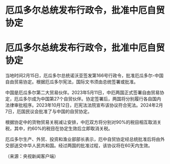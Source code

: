 # 厄瓜多尔总统发布行政令，批准中厄自贸协定

# 厄瓜多尔总统发布行政令，批准中厄自贸协定

当地时间2月15日，厄瓜多尔总统诺沃亚签发第166号行政令，批准厄瓜多尔-中国自由贸易协定。根据厄瓜多尔宪法，国际文书须由总统签署或批准。

中国是厄瓜多尔第二大贸易伙伴。2023年5月11日，中厄两国正式签署自由贸易协定，厄瓜多尔成为中国第27个自贸伙伴。协定签署后，两国将分别履行各自国内法律审批程序。2023年10月12日，厄宪法法院宣布该协议符合宪法。2024年2月7日，厄国民议会批准了与中国的自贸协定。

根据协定中的货物贸易关税减让安排，中厄双方将分别对90%的税目相互取消关税，其中，约60%的税目在协定生效后立即取消关税。

厄瓜多尔生产、外贸、投资和渔业部部长表示，厄中自贸协定经总统批准后将由外交部送交中华人民共和国。经过两国的批准过程，该协议将在60天内生效。

​（来源：央视新闻客户端）

